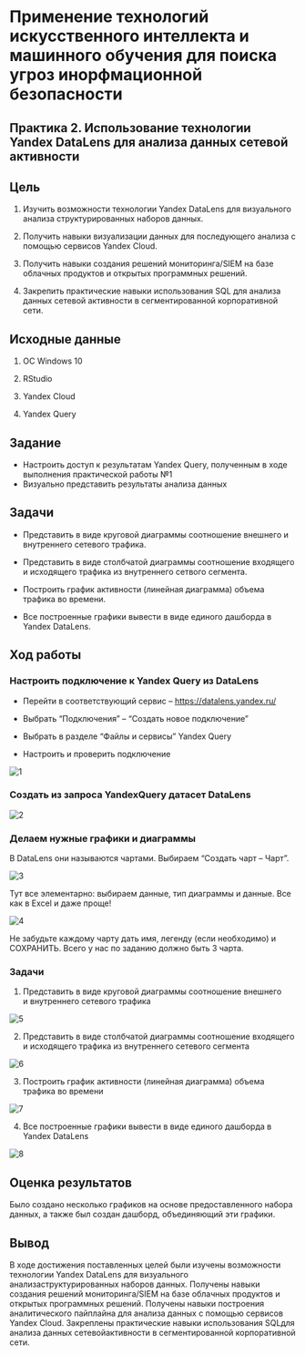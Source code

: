 # Применение технологий искусственного интеллекта и машинного обучения для поиска угроз инорфмационной безопасности

## Практика 2. Использование технологии Yandex DataLens для анализа данных сетевой активности

## Цель

1.  Изучить возможности технологии Yandex DataLens для визуального
    анализа структурированных наборов данных.

2.  Получить навыки визуализации данных для последующего анализа с
    помощью сервисов Yandex Cloud.

3.  Получить навыки создания решений мониторинга/SIEM на базе облачных
    продуктов и открытых программных решений.

4.  Закрепить практические навыки использования SQL для анализа данных
    сетевой активности в сегментированной корпоративной сети.

## Исходные данные

1.  ОС Windows 10

2.  RStudio

3.  Yandex Cloud

4.  Yandex Query

## Задание

-   Настроить доступ к результатам Yandex Query, полученным в ходе
    выполнения практической работы №1
-   Визуально представить результаты анализа данных

## Задачи

-   Представить в виде круговой диаграммы соотношение внешнего и
    внутреннего сетевого трафика.

-   Представить в виде столбчатой диаграммы соотношение входящего и
    исходящего трафика из внутреннего сетвого сегмента.

-   Построить график активности (линейная диаграмма) объема трафика во
    времени.

-   Все построенные графики вывести в виде единого дашборда в Yandex
    DataLens.

## Ход работы

### Настроить подключение к Yandex Query из DataLens

-   Перейти в соответствующий сервис – https://datalens.yandex.ru/

-   Выбрать “Подключения” – “Создать новое подключение”

-   Выбрать в разделе “Файлы и сервисы” Yandex Query

-   Настроить и проверить подключение

![1](https://github.com/EkaterinaBriskova/Yandex_Query1/assets/90749103/52ce28bf-57b9-4be3-9ad4-9ce0da443ae8)

### Создать из запроса YandexQuery датасет DataLens

![2](https://github.com/EkaterinaBriskova/Yandex_Query1/assets/90749103/33b9316d-bf48-4ab3-91ec-b942e2c08980)

### Делаем нужные графики и диаграммы

В DataLens они называются чартами.
Выбираем “Создать чарт – Чарт”.

![3](https://github.com/EkaterinaBriskova/Yandex_Query1/assets/90749103/001def22-1761-4a7f-a5ca-271210a40ee6)

Тут все элементарно: выбираем данные, тип диаграммы и данные.
Все как в Excel и даже проще!

![4](https://github.com/EkaterinaBriskova/Yandex_Query1/assets/90749103/79e362de-1706-4655-985f-4ac1ffdfb4a1)

Не забудьте каждому чарту дать имя, легенду (если необходимо)
и СОХРАНИТЬ. Всего у нас по заданию должно быть 3 чарта.

### Задачи

1.  Представить в виде круговой диаграммы соотношение внешнего  
    и внутреннего сетевого трафика

![5](https://github.com/EkaterinaBriskova/Yandex_Query1/assets/90749103/05973f61-c8f8-49ed-8376-74fc413f9d6d)

2.  Представить в виде столбчатой диаграммы соотношение входящего
    и исходящего трафика из внутреннего сетeвого сегмента

![6](https://github.com/EkaterinaBriskova/Yandex_Query1/assets/90749103/5e69a419-9140-40a1-ab8f-2326534493da)

3.  Построить график активности (линейная диаграмма) объема
    трафика во времени

![7](https://github.com/EkaterinaBriskova/Yandex_Query1/assets/90749103/e9c964ad-1e52-41cb-af3d-114a50f1028a)

4.  Все построенные графики вывести в виде единого дашборда в
    Yandex DataLens

![8](https://github.com/EkaterinaBriskova/Yandex_Query1/assets/90749103/23659dfe-63dd-48ef-b371-b96a0ae4afd8)

## Оценка результатов

Было создано несколько графиков на основе предоставленного набора
данных, а также был создан дашборд, объединяющий эти графики.

## Вывод

В ходе достижения поставленных целей были изучены возможности
технологии Yandex DataLens для визуального анализаструктурированных
наборов данных. Получены навыки создания решений мониторинга/SIEM на
базе облачных продуктов и открытых программных решений. Получены навыки
построения аналитического пайплайна для анализа данных с помощью
сервисов Yandex Cloud. Закреплены практические навыки использования
SQLдля анализа данных сетевойактивности в сегментированной
корпоративной сети.
